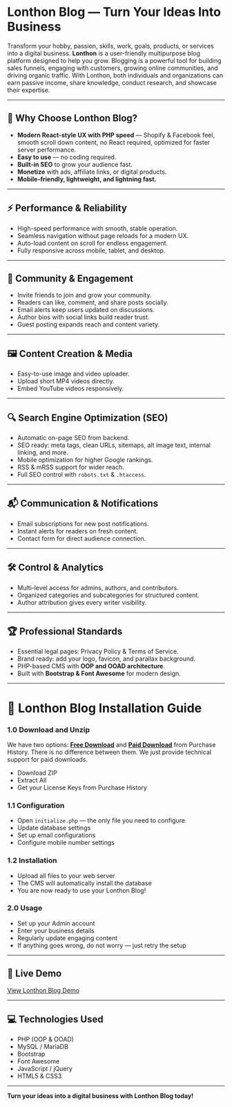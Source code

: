 # Lonthon Blog — Turn Your Ideas Into Business

Transform your hobby, passion, skills, work, goals, products, or services into a digital business. **Lonthon** is a user-friendly multipurpose blog platform designed to help you grow. Blogging is a powerful tool for building sales funnels, engaging with customers, growing online communities, and driving organic traffic. With Lonthon, both individuals and organizations can earn passive income, share knowledge, conduct research, and showcase their expertise.

---

## 🌟 Why Choose Lonthon Blog?

- **Modern React-style UX with PHP speed** — Shopify & Facebook feel, smooth scroll down content, no React required, optimized for faster server performance.
- **Easy to use** — no coding required.
- **Built-in SEO** to grow your audience fast.
- **Monetize** with ads, affiliate links, or digital products.
- **Mobile-friendly, lightweight, and lightning fast.**

---

## ⚡ Performance & Reliability

- High-speed performance with smooth, stable operation.
- Seamless navigation without page reloads for a modern UX.
- Auto-load content on scroll for endless engagement.
- Fully responsive across mobile, tablet, and desktop.

---

## 👥 Community & Engagement

- Invite friends to join and grow your community.
- Readers can like, comment, and share posts socially.
- Email alerts keep users updated on discussions.
- Author bios with social links build reader trust.
- Guest posting expands reach and content variety.

---

## 🖼️ Content Creation & Media

- Easy-to-use image and video uploader.
- Upload short MP4 videos directly.
- Embed YouTube videos responsively.

---

## 🔍 Search Engine Optimization (SEO)

- Automatic on-page SEO from backend.
- SEO ready: meta tags, clean URLs, sitemaps, alt image text, internal linking, and more.
- Mobile optimization for higher Google rankings.
- RSS & mRSS support for wider reach.
- Full SEO control with `robots.txt` & `.htaccess`.

---

## 📬 Communication & Notifications

- Email subscriptions for new post notifications.
- Instant alerts for readers on fresh content.
- Contact form for direct audience connection.

---

## 🛠️ Control & Analytics

- Multi-level access for admins, authors, and contributors.
- Organized categories and subcategories for structured content.
- Author attribution gives every writer visibility.

---

## 🏆 Professional Standards

- Essential legal pages: Privacy Policy & Terms of Service.
- Brand ready: add your logo, favicon, and parallax background.
- PHP-based CMS with **OOP and OOAD architecture**.
- Built with **Bootstrap & Font Awesome** for modern design.

---

# 📝 Lonthon Blog Installation Guide

### **1.0 Download and Unzip**
We have two options: [**Free Download**](https://ebangali.com/out/soft/copy/details/1/PHP/Blog/) and [**Paid Download**](https://ebangali.com/out/soft/soft-copy-purchase-history.php) from Purchase History. There is no difference between them. We just provide technical support for paid downloads.

- Download ZIP
- Extract All
- Get your License Keys from Purchase History

### **1.1 Configuration**
- Open `initialize.php` — the only file you need to configure
- Update database settings
- Set up email configurations
- Configure mobile number settings

### **1.2 Installation**
- Upload all files to your web server
- The CMS will automatically install the database
- You are now ready to use your Lonthon Blog!

### **2.0 Usage**
- Set up your Admin account
- Enter your business details
- Regularly update engaging content
- If anything goes wrong, do not worry — just retry the setup

---

## 🔗 Live Demo

[View Lonthon Blog Demo](https://ebangali.com/demos/lonthon)  

---

## 💻 Technologies Used

- PHP (OOP & OOAD)
- MySQL / MariaDB
- Bootstrap
- Font Awesome
- JavaScript / jQuery
- HTML5 & CSS3

---
**Turn your ideas into a digital business with Lonthon Blog today!**
